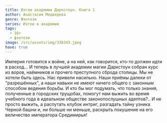 ```yaml
---
title: Изгои академии Даркстоун. Книга 1
author: Анастасия Медведева
genre: Фэнтези
series: Изгои в академии
tags:
  - 16+
  - фэнтези
image: /src/assets/img/338343.jpeg
have: true
---
```

Империя готовится к войне, а на ней, как говорится, кто-то должен идти в расход… И теперь в лучшей академии магии Даркстоун собран курс из воров, наёмников и прочего преступного сброда столицы. Мы не хотели быть здесь. Нас привели насильно. Наши приёмы далеки от "разрешённых", а наши навыки не имеют ничего общего с законным способом ведения борьбы. И кто бы мог подумать, что только знания, полученные в городских трущобах, помогут нам выжить во время учебного года в идеальном обществе законопослушных адептов?.. И не просто выжить, а распутать клубок интриг, разгадать тайну узника Черной башни и, ни больше ни меньше, раскрыть покушение на его величество императора Средимирья!
